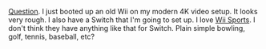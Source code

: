<a href="https://twitter.com/davewiner/status/1205560797105184770">Question</a>. I just booted up an old Wii on my modern 4K video setup. It looks very rough. I also have a Switch that I'm going to set up. I love <a href="https://en.wikipedia.org/wiki/Wii_Sports">Wii Sports</a>. I don't think they have anything like that for Switch. Plain simple bowling, golf, tennis, baseball, etc?
